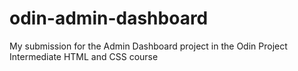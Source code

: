 # odin-admin-dashboard
My submission for the Admin Dashboard project in the Odin Project Intermediate HTML and CSS course 
